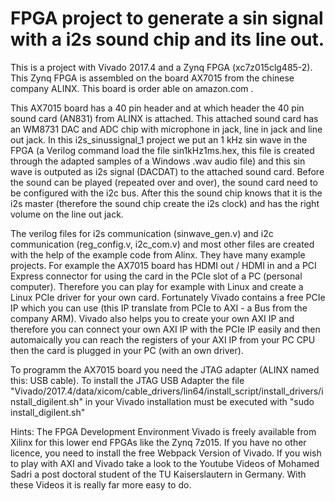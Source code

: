 # FPGA project to generate a sin signal with a i2s sound chip and its line out.

This is a project with Vivado 2017.4 and a Zynq FPGA (xc7z015clg485-2). This Zynq FPGA is assembled on the board AX7015 from the chinese company ALINX. This board is order able on amazon.com .

This AX7015 board has a 40 pin header and at which header the 40 pin sound card (AN831) from ALINX is attached. This attached sound card has an WM8731 DAC and ADC chip with microphone in jack, line in jack and line out jack. In this i2s_sinussignal_1 project we put an 1 kHz sin wave in the FPGA (a Verilog command load the file sin1kHz1ms.hex, this file is created through the adapted samples of a Windows .wav audio file) and this sin wave is outputed as i2s signal (DACDAT) to the attached sound card. Before the sound can be played (repeated over and over), the sound card need to be configured with the i2c bus. After this the sound chip knows that it is the i2s master (therefore the sound chip create the i2s clock) and has the right volume on the line out jack.

The verilog files for i2s communication (sinwave_gen.v) and i2c communication (reg_config.v, i2c_com.v) and most other files are created with the help of the example code from Alinx. They have many example projects. For example the AX7015 board has HDMI out / HDMI in and a PCI Express connector for using the card in the PCIe slot of a PC (personal computer). Therefore you can play for example with Linux and create a Linux PCIe driver for your own card. Fortunately Vivado contains a free PCIe IP which you can use (this IP translate from PCIe to AXI - a Bus from the company ARM). Vivado also helps you to create your own AXI IP and therefore you can connect your own AXI IP with the PCIe IP easily and then automaically you can reach the registers of your AXI IP from your PC CPU then the card is plugged in your PC (with an own driver).

To programm the AX7015 board you need the JTAG adapter (ALINX named this: USB cable). To install the JTAG USB Adapter the file "Vivado/2017.4/data/xicom/cable_drivers/lin64/install_script/install_drivers/install_digilent.sh" in your Vivado installation must be executed with "sudo install_digilent.sh"

Hints: The FPGA Development Environment Vivado is freely available from Xilinx for this lower end FPGAs like the Zynq 7z015. If you have no other licence, you need to install the free Webpack Version of Vivado.
If you wish to play with AXI and Vivado take a look to the Youtube Videos of Mohamed Sadri a post doctoral student of the TU Kaiserslautern in Germany. With these Videos it is really far more easy to do.
